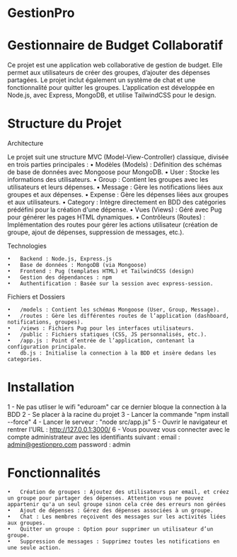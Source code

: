 # GestionPro

# Gestionnaire de Budget Collaboratif

Ce projet est une application web collaborative de gestion de budget. Elle permet aux utilisateurs de créer des groupes, d’ajouter des dépenses partagées. Le projet inclut également un système de chat et une fonctionnalité pour quitter les groupes. L’application est développée en Node.js, avec Express, MongoDB, et utilise TailwindCSS pour le design.

# Structure du Projet

Architecture

Le projet suit une structure MVC (Model-View-Controller) classique, divisée en trois parties principales :
	•	Modèles (Models) : Définition des schémas de base de données avec Mongoose pour MongoDB.
	•	User : Stocke les informations des utilisateurs.
	•	Group : Contient les groupes avec les utilisateurs et leurs dépenses.
	•	Message : Gère les notifications liées aux groupes et aux dépenses.
  •	Expense : Gère les dépenses liées aux groupes et aux utilisateurs.
  •	Category : Intègre directement en BDD des catégories prédéfini pour la création d'une dépense.
	•	Vues (Views) : Géré avec Pug pour générer les pages HTML dynamiques.
	•	Contrôleurs (Routes) : Implémentation des routes pour gérer les actions utilisateur (création de groupe, ajout de dépenses, suppression de messages, etc.).

 Technologies

	•	Backend : Node.js, Express.js
	•	Base de données : MongoDB (via Mongoose)
	•	Frontend : Pug (templates HTML) et TailwindCSS (design)
	•	Gestion des dépendances : npm
	•	Authentification : Basée sur la session avec express-session.

Fichiers et Dossiers

	•	/models : Contient les schémas Mongoose (User, Group, Message).
	•	/routes : Gère les différentes routes de l’application (dashboard, notifications, groupes).
	•	/views : Fichiers Pug pour les interfaces utilisateurs.
	•	/public : Fichiers statiques (CSS, JS personnalisés, etc.).
	•	/app.js : Point d’entrée de l’application, contenant la configuration principale.
	•	db.js : Initialise la connection à la BDD et insère dedans les categories.

 # Installation

1 - Ne pas utliser le wifi "eduroam" car ce dernier bloque la connection à la BDD
2 - Se placer à la racine du projet
3 - Lancer la commande "npm install --force"
4 - Lancer le serveur : "node src/app.js"
5 - Ouvrir le navigateur et rentrer l'URL : http://127.0.0.1:3000/
6 - Vous pouvez vous connecter avec le compte administrateur avec les identifiants suivant : 
email : admin@gestionpro.com
password : admin

# Fonctionnalités

	•	Création de groupes : Ajoutez des utilisateurs par email, et créez un groupe pour partager des dépenses. Attention vous ne pouvez appartenir qu'a un seul groupe sinon cela crée des erreurs non gérées
	•	Ajout de dépenses : Gérez des dépenses associées à un groupe.
	•	Chat : Les membres reçoivent des messages sur les activités liées aux groupes.
	•	Quitter un groupe : Option pour supprimer un utilisateur d’un groupe.
	•	Suppression de messages : Supprimez toutes les notifications en une seule action.
